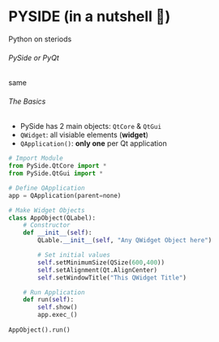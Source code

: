 # PYSIDE (in a nutshell :chestnut:)
Python on steriods

###### PySide or PyQt
same

###### The Basics
- PySide has 2 main objects: `QtCore` & `QtGui`
- `QWidget`: all visiable elements (**widget**) 
- `QApplication()`: **only one** per Qt application

```python
# Import Module
from PySide.QtCore import *
from PySide.QtGui import *

# Define QApplication
app = QApplication(parent=none)

# Make Widget Objects
class AppObject(QLabel):
	# Constructor
	def __init__(self):
		QLable.__init__(self, "Any QWidget Object here")

		# Set initial values
		self.setMinimumSize(QSize(600,400))
		self.setAlignment(Qt.AlignCenter)
		self.setWindowTitle("This QWidget Title")

	# Run Application
	def run(self):
		self.show()
		app.exec_()
		
AppObject().run()
```
